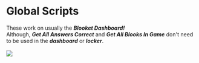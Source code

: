 # Global Scripts
These work on usually the ***Blooket Dashboard!***
<br>
Although, ***Get All Answers Correct*** and ***Get All Blooks In Game*** don't need to be used in the ***dashboard*** or ***locker***.
<br>
<br>
<img src="https://user-images.githubusercontent.com/58155937/144766760-35a8c5df-a694-4023-a779-064487393846.png">
